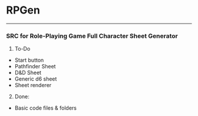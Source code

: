 # RPGen
***
### SRC for Role-Playing Game Full Character Sheet Generator

1. To-Do
* Start button
* Pathfinder Sheet
* D&D Sheet
* Generic d6 sheet
* Sheet renderer

2. Done:
* Basic code files & folders
